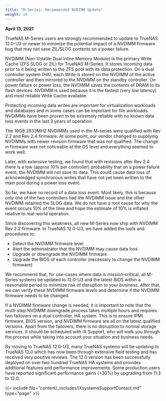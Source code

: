 ```yaml
---
title: "M-Series: Recommended NVDIMM Update"
weight: 10
---
```


**April 13, 2021**

TrueNAS M-Series users are strongly recommended to update to TrueNAS 12.0-U3 or newer to minimize the potential impact of a NVDIMM firmware bug that may not save ZIL/SLOG contents on a power failure.

NVDIMM (Non-Volatile Dual Inline Memory Module) is the primary Write Cache (ZFS SLOG or ZIL) for TrueNAS M-Series. It stores incoming data prior to it being written to the ZFS pool with its data protection. On a dual controller system (HA), each Write is stored on the NVDIMM of the active controller and then mirrored to the NVDIMM on the standby controller. On power failure or power loss, the NVDIMM saves the contents of DRAM to its flash devices. NVDIMM is used because it is the fastest (very low latency) and most reliable Write Cache available.

Protecting incoming data writes are important for virtualization workloads and databases and in some cases can be important for file workloads. NVDIMMs have been proven to be extremely reliable with no known data loss events in the last 3 years of operation.
 
The 16GB 2933MHZ NVDIMMs used in the M-series were qualified with Rev 2.2 and Rev 2.4 firmware. At some point, our vendor changed to supplying NVDIMMs with newer revision firmware that was not qualified. The change in firmware was not noticeable at the OS level and everything seemed to work well.
 
Later, with extensive testing, we found that with revisions after Rev 2.4 there is a low (approx 10% per controller) probability that on a power failure event, the NVDIMM will not save its data. This could cause data loss of acknowledged synchronous writes that have not yet been written to the main pool during a power loss event.
 
So far, we have no record of a data loss event. Most likely, this is because only one of the two controllers had the NVDIMM issue and the other NVDIMM retained the SLOG data. We do not have a root cause for why the event occurs 10% of the time and hope the estimate of 10% is inflated relative to real-world operation.
 
Since discovering this weakness, all new M-Series now ship with NVDIMM Rev 2.2 firmware. In TrueNAS 12.0-U3, we have added the tools and procedures to:

* Detect the NVDIMM firmware level
* Alert the administrator that the NVDIMM may cause data loss
* Upgrade or downgrade the NVDIMM firmware
* Upgrade the BIOS of each controller (necessary to change the NVDIMM firmware)

We recommend that, for use-cases where data is mission-critical, all M-Series systems be updated to 12.0-U3 and the latest BIOS within a reasonable period to minimize risk of disruption to your business. After that, we can verify these NVDIMM firmware levels and determine if the NVDIMM firmware needs to be changed.
 
If a NVDIMM firmware change is needed, it is important to note that the multi-step NVDIMM downgrade process takes multiple hours and requires two failovers on a dual controller, HA system. This is to ensure IPMI firmware, BIOS version, and NVDIMM firmware are all on the latest qualified versions. Apart from the failovers, there is no disruption to normal storage services. It should be scheduled with iX Support, who will walk you through the process while taking into account your situation and business needs.

By moving to TrueNAS 12.0-U3, many TrueNAS systems will be updating to TrueNAS 12.0 which has now been through extensive field testing and has received very positive reviews. The 12.0 version has been successfully deployed on over two hundred TrueNAS HA systems and provides additional features and performance improvements. Some production users have reported significant performance gains (>30%) by upgrading from 11.3 to 12.0.

{{< include file="content/_includes/iXsystemsSupportContact.md" type="page" >}}
